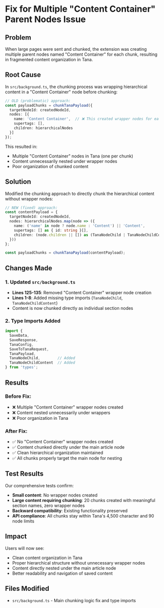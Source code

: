 # Fix for Multiple "Content Container" Parent Nodes Issue

## Problem
When large pages were sent and chunked, the extension was creating multiple parent nodes named "Content Container" for each chunk, resulting in fragmented content organization in Tana.

## Root Cause
In `src/background.ts`, the chunking process was wrapping hierarchical content in a "Content Container" node before chunking:

```typescript
// OLD (problematic) approach:
const payloadChunks = chunkTanaPayload({
  targetNodeId: createdNodeId,
  nodes: [{
    name: 'Content Container',  // ❌ This created wrapper nodes for each chunk
    supertags: [],
    children: hierarchicalNodes
  }]
});
```

This resulted in:
- Multiple "Content Container" nodes in Tana (one per chunk)
- Content unnecessarily nested under wrapper nodes
- Poor organization of chunked content

## Solution
Modified the chunking approach to directly chunk the hierarchical content without wrapper nodes:

```typescript
// NEW (fixed) approach:
const contentPayload = {
  targetNodeId: createdNodeId,
  nodes: hierarchicalNodes.map(node => ({
    name: ('name' in node ? node.name : 'Content') || 'Content',
    supertags: [] as { id: string }[],
    children: (node.children || []) as (TanaNodeChild | TanaNodeChildContent)[]
  }))
};

const payloadChunks = chunkTanaPayload(contentPayload);
```

## Changes Made

### 1. Updated `src/background.ts`
- **Lines 125-135**: Removed "Content Container" wrapper node creation
- **Lines 1-8**: Added missing type imports (`TanaNodeChild`, `TanaNodeChildContent`)
- Content is now chunked directly as individual section nodes

### 2. Type Imports Added
```typescript
import { 
  SaveData, 
  SaveResponse, 
  TanaConfig, 
  SaveToTanaRequest,
  TanaPayload,
  TanaNodeChild,        // Added
  TanaNodeChildContent  // Added
} from 'types';
```

## Results

### Before Fix:
- ❌ Multiple "Content Container" wrapper nodes created
- ❌ Content nested unnecessarily under wrappers  
- ❌ Poor organization in Tana

### After Fix:
- ✅ No "Content Container" wrapper nodes created
- ✅ Content chunked directly under the main article node
- ✅ Clean hierarchical organization maintained
- ✅ All chunks properly target the main node for nesting

## Test Results
Our comprehensive tests confirm:
- **Small content**: No wrapper nodes created
- **Large content requiring chunking**: 20 chunks created with meaningful section names, zero wrapper nodes
- **Backward compatibility**: Existing functionality preserved
- **API compliance**: All chunks stay within Tana's 4,500 character and 90 node limits

## Impact
Users will now see:
- Clean content organization in Tana
- Proper hierarchical structure without unnecessary wrapper nodes
- Content directly nested under the main article node
- Better readability and navigation of saved content

## Files Modified
- `src/background.ts` - Main chunking logic fix and type imports 